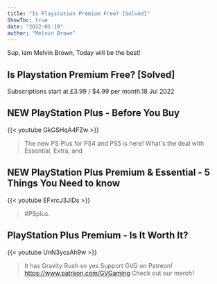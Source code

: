 ```yaml
---
title: "Is Playstation Premium Free? [Solved]"
ShowToc: true 
date: "2022-01-19"
author: "Melvin Brown" 
---
```


Sup, iam Melvin Brown, Today will be the best!
## Is Playstation Premium Free? [Solved]
Subscriptions start at £3.99 / $4.99 per month.18 Jul 2022

## NEW PlayStation Plus - Before You Buy
{{< youtube GkGSHqA4FZw >}}
>The new PS Plus for PS4 and PS5 is here! What's the deal with Essential, Extra, and 

## NEW PlayStation Plus Premium & Essential - 5 Things You Need to know
{{< youtube EFxrcJ3JIDs >}}
>#PSplus.

## PlayStation Plus Premium - Is It Worth It?
{{< youtube UnN3ycsAh9w >}}
>It has Gravity Rush so yes Support GVG on Patreon! https://www.patreon.com/GVGaming Check out our merch!

